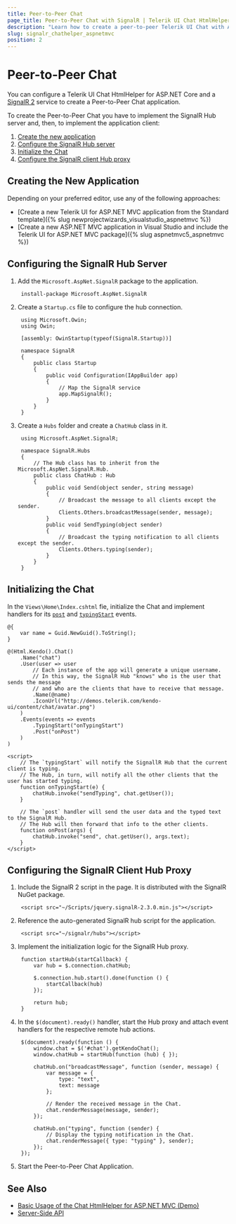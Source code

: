 ```yaml
---
title: Peer-to-Peer Chat
page_title: Peer-to-Peer Chat with SignalR | Telerik UI Chat HtmlHelper for ASP.NET MVC
description: "Learn how to create a peer-to-peer Telerik UI Chat with ASP.NET MVC SignalR."
slug: signalr_chathelper_aspnetmvc
position: 2
---
```


# Peer-to-Peer Chat

You can configure a Telerik UI Chat HtmlHelper for ASP.NET Core and a [SignalR 2](https://www.asp.net/signalr) service to create a Peer-to-Peer Chat application.

To create the Peer-to-Peer Chat you have to implement the SignalR Hub server and, then, to implement the application client:

1. [Create the new application](#creating-the-new-application)
1. [Configure the SignalR Hub server](#configuring-the-signalr-hub-server)
1. [Initialize the Chat](#initializing-the-chat)
1. [Configure the SignalR client Hub proxy](#configuring-the-signalr-client-hub-proxy)

## Creating the New Application

Depending on your preferred editor, use any of the following approaches:

* [Create a new Telerik UI for ASP.NET MVC application from the Standard template]({% slug newprojectwizards_visualstudio_aspnetmvc %})
* [Create a new ASP.NET MVC application in Visual Studio and include the Telerik UI for ASP.NET MVC package]({% slug aspnetmvc5_aspnetmvc %})

## Configuring the SignalR Hub Server

1. Add the `Microsoft.AspNet.SignalR` package to the application.

        install-package Microsoft.AspNet.SignalR

1. Create a `Startup.cs` file to configure the hub connection.

        using Microsoft.Owin;
        using Owin;

        [assembly: OwinStartup(typeof(SignalR.Startup))]

        namespace SignalR
        {
            public class Startup
            {
                public void Configuration(IAppBuilder app)
                {
                    // Map the SignalR service
                    app.MapSignalR();
                }
            }
        }

1. Create a `Hubs` folder and create a `ChatHub` class in it.

        using Microsoft.AspNet.SignalR;

        namespace SignalR.Hubs
        {
            // The Hub class has to inherit from the Microsoft.AspNet.SignalR.Hub.
            public class ChatHub : Hub
            {
                public void Send(object sender, string message)
                {
                    // Broadcast the message to all clients except the sender.
                    Clients.Others.broadcastMessage(sender, message);
                }
                public void SendTyping(object sender)
                {
                    // Broadcast the typing notification to all clients except the sender.
                    Clients.Others.typing(sender);
                }
            }
        }

## Initializing the Chat

In the `Views\Home\Index.cshtml` fie, initialize the Chat and implement handlers for its [`post`](https://docs.telerik.com/kendo-ui/api/javascript/ui/chat/events/post) and [`typingStart`](https://docs.telerik.com/kendo-ui/api/javascript/ui/chat/events/typingstart) events.

    @{
        var name = Guid.NewGuid().ToString();
    }

    @(Html.Kendo().Chat()
        .Name("chat")
        .User(user => user
            // Each instance of the app will generate a unique username.
            // In this way, the SignalR Hub "knows" who is the user that sends the message
            // and who are the clients that have to receive that message.
            .Name(@name)
            .IconUrl("http://demos.telerik.com/kendo-ui/content/chat/avatar.png")
        )
        .Events(events => events
            .TypingStart("onTypingStart")
            .Post("onPost")
        )
    )

    <script>
        // The `typingStart` will notify the SignallR Hub that the current client is typing.
        // The Hub, in turn, will notify all the other clients that the user has started typing.
        function onTypingStart(e) {
            chatHub.invoke("sendTyping", chat.getUser());
        }

        // The `post` handler will send the user data and the typed text to the SignalR Hub.
        // The Hub will then forward that info to the other clients.
        function onPost(args) {
            chatHub.invoke("send", chat.getUser(), args.text);
        }
    </script>

## Configuring the SignalR Client Hub Proxy

1. Include the SignalR 2 script in the page. It is distributed with the SignalR NuGet package.

        <script src="~/Scripts/jquery.signalR-2.3.0.min.js"></script>

1. Reference the auto-generated SignalR hub script for the application.

        <script src="~/signalr/hubs"></script>

1. Implement the initialization logic for the SignalR Hub proxy.

        function startHub(startCallback) {
            var hub = $.connection.chatHub;

            $.connection.hub.start().done(function () {
                startCallback(hub)
            });

            return hub;
        }

1. In the `$(document).ready()` handler, start the Hub proxy and attach event handlers for the respective remote hub actions.

        $(document).ready(function () {
            window.chat = $('#chat').getKendoChat();
            window.chatHub = startHub(function (hub) { });

            chatHub.on("broadcastMessage", function (sender, message) {
                var message = {
                    type: "text",
                    text: message
                };

                // Render the received message in the Chat.
                chat.renderMessage(message, sender);
            });

            chatHub.on("typing", function (sender) {
                // Display the typing notification in the Chat.
                chat.renderMessage({ type: "typing" }, sender);
            });
        });

1. Start the Peer-to-Peer Chat Application.

## See Also

* [Basic Usage of the Chat HtmlHelper for ASP.NET MVC (Demo)](https://demos.telerik.com/aspnet-mvc/chat)
* [Server-Side API](/api/chat)
